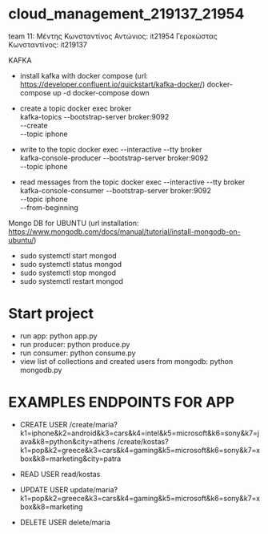 # cloud_management_219137_21954
team 11:
Μέντης Κωνσταντίνος Αντώνιος: it21954
Γεροκώστας Κωνσταντίνος: it219137 


KAFKA 
- install kafka with docker compose (url: https://developer.confluent.io/quickstart/kafka-docker/)
docker-compose up -d
docker-compose down

- create a topic
docker exec broker \
kafka-topics --bootstrap-server broker:9092 \
             --create \
             --topic iphone

- write to the topic
docker exec --interactive --tty broker \
kafka-console-producer --bootstrap-server broker:9092 \
                       --topic iphone

- read messages from the topic
docker exec --interactive --tty broker \
kafka-console-consumer --bootstrap-server broker:9092 \
                       --topic iphone \
                       --from-beginning


Mongo DB for UBUNTU (url installation: https://www.mongodb.com/docs/manual/tutorial/install-mongodb-on-ubuntu/)
- sudo systemctl start mongod
- sudo systemctl status mongod
- sudo systemctl stop mongod
- sudo systemctl restart mongod


# Start project
- run app: python app.py
- run producer: python produce.py
- run consumer: python consume.py
- view list of collections and created users from mongodb: python mongodb.py

# EXAMPLES ENDPOINTS FOR APP
- CREATE USER 
/create/maria?k1=iphone&k2=android&k3=cars&k4=intel&k5=microsoft&k6=sony&k7=java&k8=python&city=athens 
/create/kostas?k1=pop&k2=greece&k3=cars&k4=gaming&k5=microsoft&k6=sony&k7=xbox&k8=marketing&city=patra

- READ USER
read/kostas

- UPDATE USER
update/maria?k1=pop&k2=greece&k3=cars&k4=gaming&k5=microsoft&k6=sony&k7=xbox&k8=marketing

- DELETE USER
delete/maria
